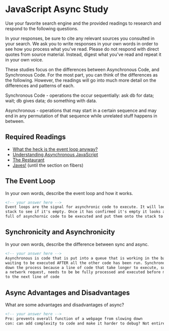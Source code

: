 # JavaScript Async Study

Use your favorite search engine and the provided readings to research and
respond to the following questions.

In your responses, be sure to cite any relevant sources you consulted in your
search. We ask you to write responses in your own words in order to see how you
process what you've read. Please do not respond with direct quotes from source
material. Instead, digest what you've read and repeat it in your own voice.

These studies focus on the differences between Asynchronous Code, and
Synchronous Code. For the most part, you can think of the differences as the
following. However, the readings will go into much more detail on the
differences and patterns of each.

Synchronous Code - operations the occur sequentially: ask db for data; wait; db gives data; do something with data.

Asynchronous - operations that may start in a certain sequence and may end in any permutation of that sequence while unrelated stuff happens in between.

## Required Readings

-   [What the heck is the event loop anyway?](https://www.youtube.com/watch?v=8aGhZQkoFbQ)
-   [Understanding Asynchronous JavaScript](https://www.youtube.com/watch?v=vMfg0xGjcOI)
-   [The Restaurant](https://www.codeschool.com/blog/2014/10/30/understanding-node-js/)
-   [Javes!](https://www.discovermeteor.com/blog/understanding-sync-async-javascript-node/) (until the section on fibers)

## The Event Loop

In your own words, describe the event loop and how it works.

```md
<!-- your answer here -->
Event loops are the signal for asynchronic code to execute. It will look at the
stack to see if it's empty. Once it has confirmed it's empty it looks at the queue
full of asynchornic code to be executed and put them onto the stack to execute
```

## Synchronicity and Asynchronicity

In your own words, describe the difference between sync and async.

```md
<!-- your answer here -->
Asynchronous is code that is put into a queue that is working in the background
waiting to be executed AFTER all the other code has been run. Synchronous slows
down the process because a line of code that take longer to execute, such as
a network request, needs to be be fully processed and executed before moving on
to the next line of code

```

## Async Advantages and Disadvantages

What are some advantages and disadvantages of async?

```md
<!-- your answer here -->
Pro: prevents overall function of a webpage from slowing down
con: can add complexity to code and make it harder to debug? Not entirely sure on this
```
